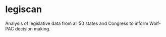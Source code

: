 # legiscan
Analysis of legislative data from all 50 states and Congress to inform Wolf-PAC decision making.
